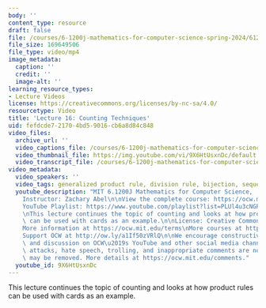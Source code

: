 ```yaml
---
body: ''
content_type: resource
draft: false
file: /courses/6-1200j-mathematics-for-computer-science-spring-2024/61200-sp24-lecture16-2024apr11_360p_16_9.mp4
file_size: 169649506
file_type: video/mp4
image_metadata:
  caption: ''
  credit: ''
  image-alt: ''
learning_resource_types:
- Lecture Videos
license: https://creativecommons.org/licenses/by-nc-sa/4.0/
resourcetype: Video
title: 'Lecture 16: Counting Techniques'
uid: fefdcde7-2170-4bd5-9016-cb6a8d84c848
video_files:
  archive_url: ''
  video_captions_file: /courses/6-1200j-mathematics-for-computer-science-spring-2024/19uTkBw0MEhf6lK0EX66yUdwO7RXvC-fd_transcript.webvtt
  video_thumbnail_file: https://img.youtube.com/vi/9X6HtUsxnDc/default.jpg
  video_transcript_file: /courses/6-1200j-mathematics-for-computer-science-spring-2024/19uTkBw0MEhf6lK0EX66yUdwO7RXvC-fd_transcript.pdf
video_metadata:
  video_speakers: ''
  video_tags: generalized product rule, division rule, bijection, sequences
  youtube_description: "MIT 6.1200J Mathematics for Computer Science,  Spring 2024\n\
    Instructor: Zachary Abel\n\nView the complete course: https://ocw.mit.edu/courses/6-1200j-mathematics-for-computer-science-spring-2024/\n\
    YouTube Playlist: https://www.youtube.com/playlist?list=PLUl4u3cNGP61VNvICqk2HXJTonnKgAc9d\n\
    \nThis lecture continues the topic of counting and looks at how product rules\
    \ can be used with cards as an example.\n\nLicense: Creative Commons BY-NC-SA\n\
    More information at https://ocw.mit.edu/terms\nMore courses at https://ocw.mit.edu\n\
    Support OCW at http://ow.ly/a1If50zVRlQ\n\nWe encourage constructive comments\
    \ and discussion on OCW\u2019s YouTube and other social media channels. Personal\
    \ attacks, hate speech, trolling, and inappropriate comments are not allowed and\
    \ may be removed. More details at https://ocw.mit.edu/comments."
  youtube_id: 9X6HtUsxnDc
---
```

This lecture continues the topic of counting and looks at how product rules can be used with cards as an example.